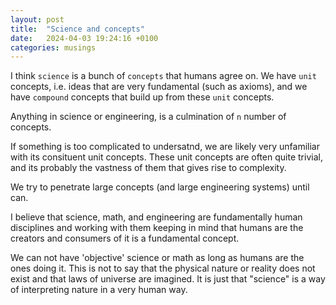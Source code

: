 ```yaml
---
layout: post
title:  "Science and concepts"
date:   2024-04-03 19:24:16 +0100
categories: musings
---
```


I think `science` is a bunch of `concepts` that humans agree on.
We have `unit` concepts, i.e. ideas that are very fundamental (such as axioms), and we have `compound` concepts 
that build up from these `unit` concepts.

Anything in science or engineering, is a culmination of `n` number of concepts. 

If something is too complicated to undersatnd, we are likely very unfamiliar with its consituent unit concepts.
These unit concepts are often quite trivial, and its probably the vastness of them that gives rise to complexity.

We try to penetrate large concepts (and large engineering systems) until can.

I believe that science, math, and engineering are fundamentally human disciplines and working with them keeping in mind 
that humans are the creators and consumers of it is a fundamental concept. 

We can not have 'objective' science or math as long as humans are the ones doing it. 
This is not to say that the physical nature or reality does not exist and that laws of universe are imagined. It is just that 
"science" is a way of interpreting nature in a very human way. 
